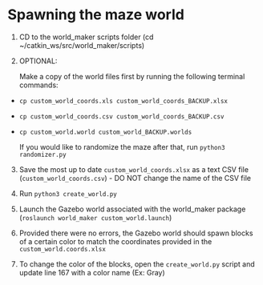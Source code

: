 # Spawning the maze world

1) CD to the world_maker scripts folder (cd ~/catkin_ws/src/world_maker/scripts)

2) OPTIONAL: 

    Make a copy of the world files first by running the following terminal commands:

- `cp custom_world_coords.xls custom_world_coords_BACKUP.xlsx`
- `cp custom_world_coords.csv custom_world_coords_BACKUP.csv`
- `cp custom_world.world custom_world_BACKUP.worlds`

  If you would like to randomize the maze after that, run `python3 randomizer.py`

3) Save the most up to date `custom_world_coords.xlsx` as a text CSV file (`custom_world_coords.csv`) - DO NOT change the name of the CSV file

4) Run `python3 create_world.py`

5) Launch the Gazebo world associated with the world_maker package (`roslaunch world_maker custom_world.launch`)

6) Provided there were no errors, the Gazebo world should spawn blocks of a certain color to match the coordinates provided in the `custom_world.coords.xlsx`

7) To change the color of the blocks, open the `create_world.py` script and update line 167 with a color name (Ex: Gray)
